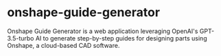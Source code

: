 # onshape-guide-generator
Onshape Guide Generator is a web application leveraging OpenAI's GPT-3.5-turbo AI to generate step-by-step guides for designing parts using Onshape, a cloud-based CAD software.
